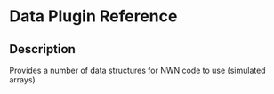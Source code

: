 # Data Plugin Reference

## Description

Provides a number of data structures for NWN code to use (simulated arrays)
